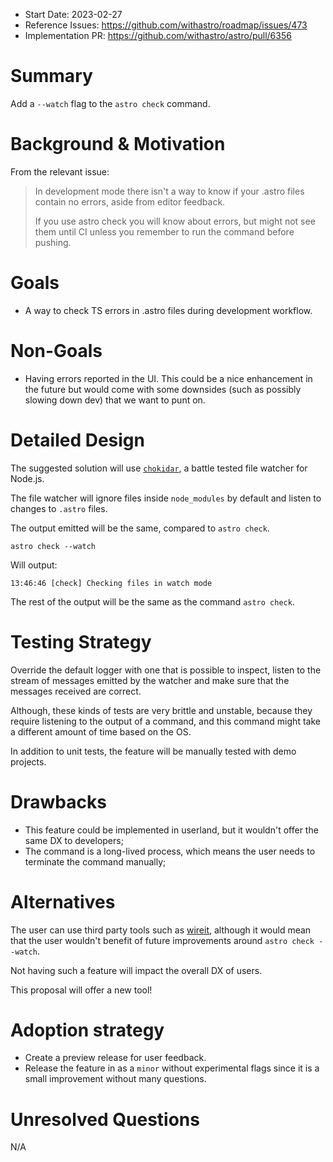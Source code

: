 <!--
  Note: You are probably looking for `stage-1--discussion-template.md`!
  This template is reserved for anyone championing an already-approved proposal.

  Community members who would like to propose an idea or feature should begin
  by creating a GitHub Discussion. See the repo README.md for more info.

  To use this template: create a new, empty file in the repo under `proposals/${ID}.md`.
  Replace `${ID}` with the official accepted proposal ID, found in the GitHub Issue
  of the accepted proposal.
-->

- Start Date: 2023-02-27
- Reference Issues: https://github.com/withastro/roadmap/issues/473
- Implementation PR: https://github.com/withastro/astro/pull/6356

# Summary

Add a `--watch` flag to the `astro check` command.

# Background & Motivation

From the relevant issue:

> In development mode there isn't a way to know if your .astro files contain no errors,
> aside from editor feedback.
>
> If you use astro check you will know about errors, but might not see them until CI unless you remember to run the command before pushing.

# Goals

- A way to check TS errors in .astro files during development workflow.

# Non-Goals

- Having errors reported in the UI. This could be a nice enhancement in the future but would come with some downsides (such as possibly slowing down dev) that we want to punt on.

# Detailed Design

The suggested solution will use [`chokidar`](https://www.npmjs.com/package/chokidar), a battle tested
file watcher for Node.js.

The file watcher will ignore files inside `node_modules` by default and listen to changes to `.astro` files.

The output emitted will be the same, compared to `astro check`.

```shell
astro check --watch
```

Will output:

```block
13:46:46 [check] Checking files in watch mode
```

The rest of the output will be the same as the command `astro check`.

# Testing Strategy

Override the default logger with one that is possible to inspect, listen to the stream of messages emitted by the watcher
and make sure that the messages received are correct.

Although, these kinds of tests are very brittle and unstable, because they require
listening to the output of a command, and this command might take a different amount of time based on the OS.

In addition to unit tests, the feature will be manually tested with demo projects.

# Drawbacks

- This feature could be implemented in userland, but it wouldn't offer the same DX to
  developers;
- The command is a long-lived process, which means the user needs to terminate the command
  manually;

# Alternatives

The user can use third party tools such as [wireit](https://github.com/google/wireit), although it would mean
that the user wouldn't benefit of future improvements around `astro check --watch`.

Not having such a feature will impact the overall DX of users.

This proposal will offer a new tool!

# Adoption strategy

- Create a preview release for user feedback.
- Release the feature in as a `minor` without experimental flags since it is a small improvement without many questions.

# Unresolved Questions

N/A
